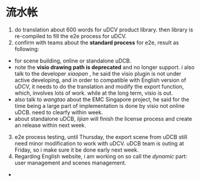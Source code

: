 # 流水帐

1. do translation about 600 words for uDCV product library. then library is re-compiled to fill the e2e process for uDCV.
2. confirm with teams about the **standard process** for e2e, result as following:
 - for scene building, online or standalone uDCB. <br> 
 - note the **visio drawing path is deprecated** and no longer support. i also talk to the developer *xiaopan* , he said the visio plugin is not under active developing, and in order to compatible with English version of uDCV, it needs to do the translation and modify the export function, which, involves lots of work. while at the long term, visio is out.
 - also talk to *wangtao* about the EMC Singapore project, he said for the time being a large part of implementation is done by visio not online uDCB. need to clearfy within week. 
 - about standalone uDCB, *lijian* will finish the license process and create an release within next week.
 
3. e2e process testing, until Thursday, the export scene from uDCB still need minor modification to work with uDCV. uDCB team is outing at Friday, so i make sure it be done early next week.
4. Regarding English website, i am working on so call the *dynamic* part: user management and scenes management.
 - 